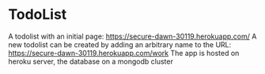 # TodoList
A todolist with an initial page: https://secure-dawn-30119.herokuapp.com/ A new todolist can be created by adding an arbitrary name to the URL: https://secure-dawn-30119.herokuapp.com/work
The app is hosted on heroku server, the database on a mongodb cluster

